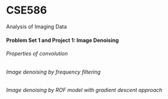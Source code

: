 # CSE586
Analysis of Imaging Data

#### Problem Set 1 and Project 1: Image Denoising
###### Properties of convolution
###### Image denoising by frequency filtering
###### Image denoising by ROF model with gradient descent approach
